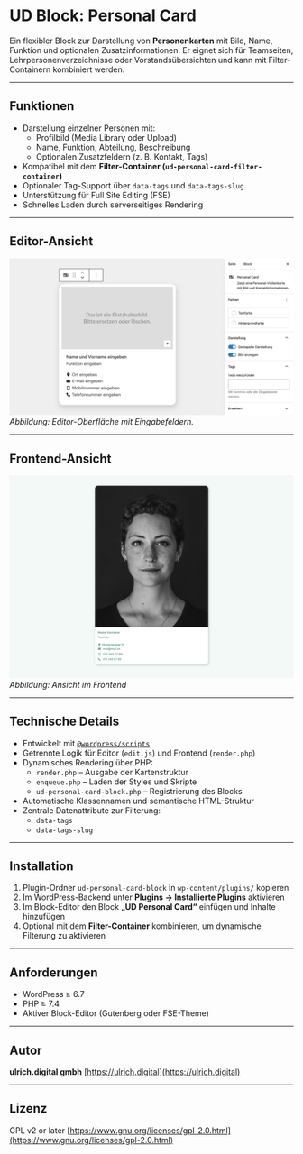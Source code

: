 # UD Block: Personal Card

Ein flexibler Block zur Darstellung von **Personenkarten** mit Bild, Name, Funktion und optionalen Zusatzinformationen.
Er eignet sich für Teamseiten, Lehrpersonenverzeichnisse oder Vorstandsübersichten und kann mit Filter-Containern kombiniert werden.

---

## Funktionen

- Darstellung einzelner Personen mit:
  - Profilbild (Media Library oder Upload)
  - Name, Funktion, Abteilung, Beschreibung
  - Optionalen Zusatzfeldern (z. B. Kontakt, Tags)
- Kompatibel mit dem **Filter-Container (`ud-personal-card-filter-container`)**
- Optionaler Tag-Support über `data-tags` und `data-tags-slug`
- Unterstützung für Full Site Editing (FSE)
- Schnelles Laden durch serverseitiges Rendering

---

## Editor-Ansicht

![Editor-Ansicht](./assets/editor-view.png)
*Abbildung: Editor-Oberfläche mit Eingabefeldern.*

---

## Frontend-Ansicht

![Frontend-Ansicht](./assets/frontend-view.png)
*Abbildung: Ansicht im Frontend*

---

## Technische Details

- Entwickelt mit [`@wordpress/scripts`](https://developer.wordpress.org/block-editor/reference-guides/packages/packages-scripts/)
- Getrennte Logik für Editor (`edit.js`) und Frontend (`render.php`)
- Dynamisches Rendering über PHP:
  - `render.php` – Ausgabe der Kartenstruktur
  - `enqueue.php` – Laden der Styles und Skripte
  - `ud-personal-card-block.php` – Registrierung des Blocks
- Automatische Klassennamen und semantische HTML-Struktur
- Zentrale Datenattribute zur Filterung:
  - `data-tags`
  - `data-tags-slug`

---

## Installation

1. Plugin-Ordner `ud-personal-card-block` in `wp-content/plugins/` kopieren
2. Im WordPress-Backend unter **Plugins → Installierte Plugins** aktivieren
3. Im Block-Editor den Block **„UD Personal Card“** einfügen und Inhalte hinzufügen
4. Optional mit dem **Filter-Container** kombinieren, um dynamische Filterung zu aktivieren

---

## Anforderungen

- WordPress ≥ 6.7
- PHP ≥ 7.4
- Aktiver Block-Editor (Gutenberg oder FSE-Theme)

---

## Autor

**ulrich.digital gmbh**
[https://ulrich.digital](https://ulrich.digital)

---

## Lizenz

GPL v2 or later
[https://www.gnu.org/licenses/gpl-2.0.html](https://www.gnu.org/licenses/gpl-2.0.html)
